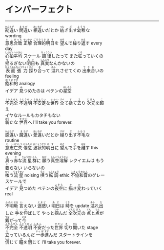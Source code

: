 # インパーフェクト
---
<lyric>
<ruby>勘違<rt>かんちが</rt></ruby>い <ruby>間違<rt>まちが</rt></ruby>い <ruby>相<rt>あい</rt></ruby><ruby>違<rt>ちが</rt></ruby>いだとか <ruby>紡<rt>つむ</rt></ruby>ぎ<ruby>出<rt>だ</rt></ruby>す<ruby>幼稚<rt>ようち</rt></ruby>な<br/>
wording<br/>
<ruby>意思<rt>いし</rt></ruby><ruby>合致<rt>がっち</rt></ruby> <ruby>正解<rt>せいかい</rt></ruby> <ruby>合理的<rt>ごうりてき</rt></ruby><ruby>明日<rt>あす</rt></ruby>を <ruby>望<rt>のぞ</rt></ruby>んで<ruby>繰<rt>く</rt></ruby>り<ruby>返<rt>かえ</rt></ruby>す every<br/>
day<br/>
<ruby>心拍<rt>しんぱく</rt></ruby><ruby>平均<rt>へいきん</rt></ruby> スケール <ruby>調律<rt>ちょうりつ</rt></ruby>したって また<ruby>狂<rt>くる</rt></ruby>っていくの<br/>
<ruby>揺<rt>ゆ</rt></ruby>るぎない<ruby>明日<rt>あす</rt></ruby>も <ruby>真実<rt>しんじつ</rt></ruby>なんかないの<br/>
<ruby>表面<rt>ひょうめん</rt></ruby><ruby>張力<rt>ちょうりょく</rt></ruby> <ruby>探<rt>さぐ</rt></ruby>り<ruby>合<rt>あ</rt></ruby>って <ruby>溢<rt>あふ</rt></ruby>れさせてくの <ruby>出来<rt>でき</rt></ruby><ruby>合<rt>あ</rt></ruby>いの<br/>
feeling<br/>
<ruby>飽和<rt>ほうわ</rt></ruby><ruby>的<rt>てき</rt></ruby> analogy<br/>
イデア <ruby>見<rt>み</rt></ruby>つめたのは ペテンの<ruby>星空<rt>ほしぞら</rt></ruby><br/>
<br/>
<ruby>不完全<rt>ふかんぜん</rt></ruby> <ruby>不透明<rt>ふとうめい</rt></ruby> <ruby>不安定<rt>ふあんてい</rt></ruby>な<ruby>世界<rt>せかい</rt></ruby> <ruby>全<rt>すべ</rt></ruby>て<ruby>捨<rt>す</rt></ruby>て<ruby>去<rt>さ</rt></ruby>り <ruby>次元<rt>じげん</rt></ruby>を<ruby>超<rt>こ</rt></ruby><br/>
え<br/>
イヤなルールもカタチもない<br/>
<ruby>新<rt>あら</rt></ruby>たな <ruby>世界<rt>せかい</rt></ruby>へ I'll take you forever.<br/>
<br/>
<ruby>感違<rt>かんちが</rt></ruby>い <ruby>魔<rt>ま</rt></ruby><ruby>違<rt>ちが</rt></ruby>い <ruby>愛<rt>あい</rt></ruby><ruby>違<rt>ちが</rt></ruby>いだとか <ruby>縋<rt>すが</rt></ruby>り<ruby>出<rt>だ</rt></ruby>す<ruby>不毛<rt>ふもう</rt></ruby>な<br/>
routine<br/>
<ruby>意志<rt>いし</rt></ruby><ruby>亡失<rt>ぼうしつ</rt></ruby> <ruby>倦怠<rt>けんたい</rt></ruby> <ruby>波状的<rt>はじょうてき</rt></ruby><ruby>明日<rt>あす</rt></ruby>に <ruby>望<rt>のぞ</rt></ruby>んで<ruby>手<rt>て</rt></ruby>を<ruby>離<rt>はな</rt></ruby>す this<br/>
evening<br/>
<ruby>真<rt>ま</rt></ruby>っ<ruby>赤<rt>か</rt></ruby>な<ruby>流星<rt>りゅうせい</rt></ruby><ruby>群<rt>ぐん</rt></ruby>に <ruby>願<rt>ねが</rt></ruby>う<ruby>真空<rt>しんくう</rt></ruby><ruby>溶解<rt>ようかい</rt></ruby> レクイエムは もう<br/>
<ruby>要<rt>い</rt></ruby>らない いらないの<br/>
<ruby>嗤<rt>わら</rt></ruby>う<ruby>流星<rt>りゅうせい</rt></ruby> noising <ruby>唄<rt>うた</rt></ruby>う<ruby>転調<rt>てんちょう</rt></ruby> ethic <ruby>不協和音<rt>ふきょうわおん</rt></ruby>のグレー<br/>
スケールで<br/>
イデア <ruby>見<rt>み</rt></ruby>つめた ペテンの<ruby>夜空<rt>よぞら</rt></ruby>に <ruby>描<rt>か</rt></ruby>き<ruby>変<rt>か</rt></ruby>わっていく<br/>
real<br/>
<br/>
<ruby>不明<rt>ふめい</rt></ruby><ruby>晰<rt>せき</rt></ruby> <ruby>言<rt>い</rt></ruby>えない <ruby>途惑<rt>とまど</rt></ruby>い <ruby>明日<rt>あす</rt></ruby>は <ruby>時<rt>とき</rt></ruby>を update <ruby>溢<rt>あふ</rt></ruby>れ<ruby>出<rt>だ</rt></ruby><br/>
した <ruby>手<rt>て</rt></ruby>を<ruby>伸<rt>の</rt></ruby>ばして やっと<ruby>掴<rt>つか</rt></ruby>んだ <ruby>全<rt>ぜん</rt></ruby><ruby>次元<rt>じげん</rt></ruby>の <ruby>点<rt>てん</rt></ruby>と<ruby>点<rt>てん</rt></ruby>が<br/>
<ruby>繋<rt>つな</rt></ruby>がって<ruby>今<rt>いま</rt></ruby><br/>
<ruby>不完全<rt>ふかんぜん</rt></ruby> <ruby>不透明<rt>ふとうめい</rt></ruby> <ruby>不安<rt>ふあん</rt></ruby>だった<ruby>世界<rt>せかい</rt></ruby> <ruby>切<rt>き</rt></ruby>り<ruby>開<rt>ひら</rt></ruby>いた stage<br/>
<ruby>立<rt>た</rt></ruby>っているんだ <ruby>一<rt>いっ</rt></ruby><ruby>歩<rt>ぽ</rt></ruby><ruby>進<rt>すす</rt></ruby>んだ スタートラインを<br/>
<ruby>信<rt>しん</rt></ruby>じて <ruby>瞳<rt>め</rt></ruby>を<ruby>閉<rt>と</rt></ruby>じて I'll take you forever.<br/>
</lyric>
